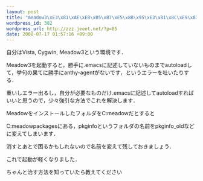```yaml
--- 
layout: post
title: "meadow3\xE3\x81\xAE\xE8\xB5\xB7\xE5\x8B\x95\xE3\x81\x8C\xE9\x87\x8D\xE3\x81\x99\xE3\x81\x8E\xE3\x82\x8B\xE3\x81\xAE\xE3\x81\xA7"
wordpress_id: 382
wordpress_url: http://zzz.jeeet.net/?p=85
date: 2008-07-17 01:57:16 +09:00
---
```

自分はVista, Cygwin, Meadow3という環境です．

Meadow3を起動すると，勝手に.emacsに記述していないものまでautoloadして，挙句の果てに勝手にanthy-agentがないです，というエラーを吐いたりする．

重いしエラー出るし，自分が必要なものだけ.emacsに記述してautoloadすればいいと思うので，少々強引な方法でこれを解決します．

MeadowをインストールしたフォルダをC:meadowだとすると

C:meadowpackagesにある，pkginfoというフォルダの名前をpkginfo_oldなどに変えてしまいます．

消すとあとで困るかもしれないので名前を変えて残しておきましょう．



これで起動が軽くなりました．

ちゃんと治す方法を知っていたら教えてください
